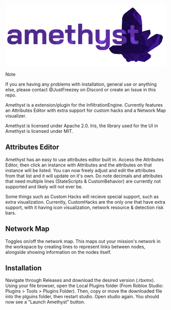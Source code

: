 <img src="assets/amethyst.png" alt="Welcome to Amethyst"/>

> [!NOTE]
> If you are having any problems with installation, general use or anything else, please contact @JustFreezey on Discord or create an Issue in this repo.

Amethyst is a extension/plugin for the InfiltrationEngine. Currently features an Attributes Editor with extra support for custom hacks and a Network Map visualizer.

Amethyst is licensed under Apache 2.0.
Iris, the library used for the UI in Amethyst is licensed under MIT.
## Attributes Editor
Amethyst has an easy to use attributes editor built in. Access the Attributes Editor, then click an instance with Attributes and the attributes on that instance will be listed. You can now freely adjust and edit the attributes from that list and it will update on it's own. Do note decimals and attributes that need multiple lines (StateScripts & CustomBehavior) are currently not supported and likely will not ever be.

Some things such as Custom Hacks will recieve special support, such as extra visualization. Currently, CustomHacks are the only one that have extra support, with it having icon visualization, network resource & detection risk bars.

## Network Map
Toggles on/off the network map. This maps out your mission's network in the workspace by creating lines to represent links between nodes, alongside showing information on the nodes itself.

## Installation
Navigate through Releases and download the desired version (.rbxmx). Using your file browser, open the Local Plugins folder (From Roblox Studio: Plugins > Tools > Plugins Folder). Then, copy or move the downloaded file into the plguins folder, then restart studio.
Open studio again. You should now see a "Launch Amethyst" button. 
